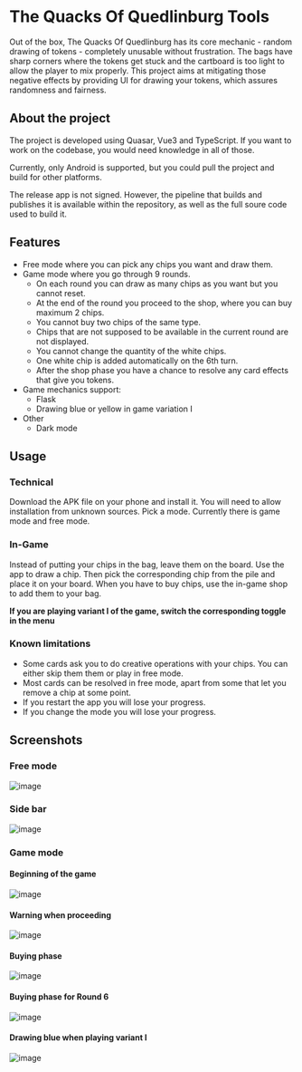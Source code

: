 # The Quacks Of Quedlinburg Tools

Out of the box, The Quacks Of Quedlinburg has its core mechanic - random drawing of tokens - completely unusable without frustration. The bags have sharp corners where the tokens get stuck and the cartboard is too light to allow the player to mix properly. This project aims at mitigating those negative effects by providing UI for drawing your tokens, which assures randomness and fairness.

## About the project

The project is developed using Quasar, Vue3 and TypeScript. If you want to work on the codebase, you would need knowledge in all of those.

Currently, only Android is supported, but you could pull the project and build for other platforms.

The release app is not signed. However, the pipeline that builds and publishes it is available within the repository, as well as the full soure code used to build it.

## Features

- Free mode where you can pick any chips you want and draw them.
- Game mode where you go through 9 rounds.
  - On each round you can draw as many chips as you want but you cannot reset.
  - At the end of the round you proceed to the shop, where you can buy maximum 2 chips.
  - You cannot buy two chips of the same type.
  - Chips that are not supposed to be available in the current round are not displayed.
  - You cannot change the quantity of the white chips.
  - One white chip is added automatically on the 6th turn.
  - After the shop phase you have a chance to resolve any card effects that give you tokens.
- Game mechanics support:
  - Flask
  - Drawing blue or yellow in game variation I
- Other
  - Dark mode

## Usage

### Technical

Download the APK file on your phone and install it. You will need to allow installation from unknown sources. Pick a mode. Currently there is game mode and free mode.

### In-Game

Instead of putting your chips in the bag, leave them on the board. Use the app to draw a chip. Then pick the corresponding chip from the pile and place it on your board. When you have to buy chips, use the in-game shop to add them to your bag.

**If you are playing variant I of the game, switch the corresponding toggle in the menu**

### Known limitations

- Some cards ask you to do creative operations with your chips. You can either skip them them or play in free mode.
- Most cards can be resolved in free mode, apart from some that let you remove a chip at some point.
- If you restart the app you will lose your progress.
- If you change the mode you will lose your progress.

## Screenshots

### Free mode

![image](./screenshots/FreeMode.png)

### Side bar

![image](./screenshots/SideBar.png)

### Game mode

#### Beginning of the game

![image](./screenshots/GameMode1.png)

#### Warning when proceeding

![image](./screenshots/GameMode2.png)

#### Buying phase

![image](./screenshots/GameMode3.png)

#### Buying phase for Round 6

![image](./screenshots/GameMode4.png)

#### Drawing blue when playing variant I

![image](./screenshots/GameMode5.png)
